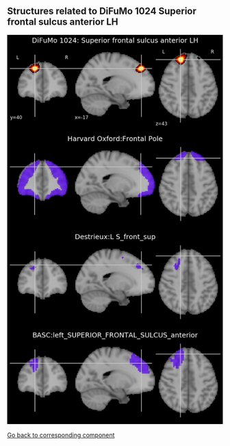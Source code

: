 


## Structures related to DiFuMo 1024 Superior frontal sulcus anterior LH

![856](856.jpg "Structures related to DiFuMo 1024 Superior frontal sulcus anterior LH")

[Go back to corresponding component](https://parietal-inria.github.io/DiFuMo/1024/html/856.html)